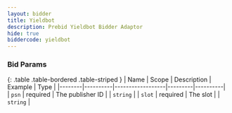 ```yaml
---
layout: bidder
title: Yieldbot
description: Prebid Yieldbot Bidder Adaptor
hide: true
biddercode: yieldbot
---
```



### Bid Params

{: .table .table-bordered .table-striped }
| Name   | Scope    | Description      | Example | Type     |
|--------|----------|------------------|---------|----------|
| `psn`  | required | The publisher ID |         | `string` |
| `slot` | required | The slot         |         | `string` |
